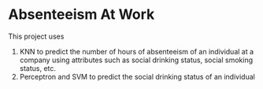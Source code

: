 # Absenteeism At Work

This project uses
1. KNN to predict the number of hours of absenteeism of an individual at a company using attributes such as social drinking status, social smoking status, etc.
2. Perceptron and SVM to predict the social drinking status of an individual
